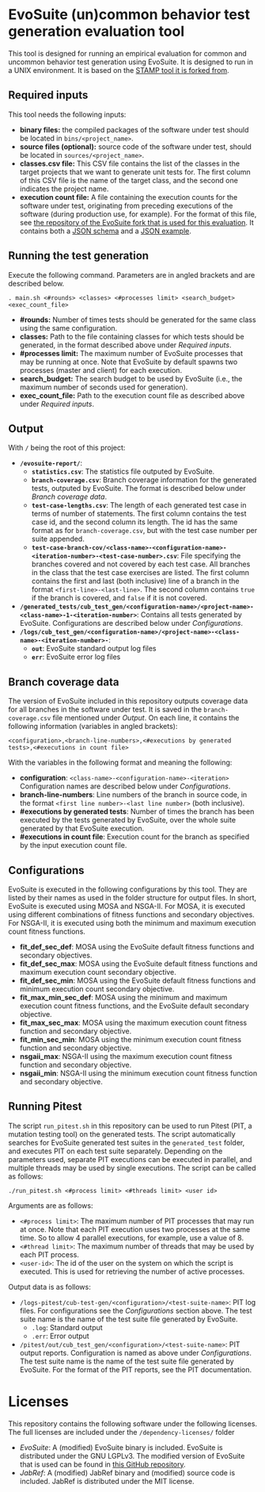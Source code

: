 # EvoSuite (un)common behavior test generation evaluation tool
This tool is designed for running an empirical evaluation for common and uncommon behavior test
generation using EvoSuite. It is designed to run in a UNIX environment. It is based on the [STAMP
tool it is forked from](https://github.com/STAMP-project/evosuite-model-seeding-empirical-evaluation).

## Required inputs
This tool needs the following inputs:

- **binary files:** the compiled packages of the software under test should be located in `bins/<project_name>`.
- **source files (optional):** source code of the software under test, should be located in `sources/<project_name>`.
- **classes.csv file:** This CSV file contains the list of the classes in the target projects that
we want to generate unit tests for. The first column of this CSV file is the name of the target
class, and the second one indicates the project name.
- **execution count file:** A file containing the execution counts for the software under test,
originating from preceding executions of the software (during production use, for example). For the
format of this file, see
[the repository of the EvoSuite fork that is used for this evaluation](https://github.com/STAMP-project/evosuite-ramp/tree/cub-test-gen).
It contains both a
[JSON schema](https://github.com/STAMP-project/evosuite-ramp/blob/cub-test-gen/client/src/main/java/org/evosuite/coverage/execcount/execution-count-schema.json)
and a
[JSON example](https://github.com/STAMP-project/evosuite-ramp/blob/cub-test-gen/client/src/main/java/org/evosuite/coverage/execcount/execution-count-example.json).

## Running the test generation
Execute the following command. Parameters are in angled brackets and are described below.
```
. main.sh <#rounds> <classes> <#processes limit> <search_budget> <exec_count_file>
```

- **#rounds:** Number of times tests should be generated for the same class using the same
configuration.
- **classes:** Path to the file containing classes for which tests should be generated, in the
format described above under *Required inputs*.
- **#processes limit:** The maximum number of EvoSuite processes that may be running at once.
Note that EvoSuite by default spawns two processes (master and client) for each execution.
- **search_budget:** The search budget to be used by EvoSuite (i.e., the maximum number of seconds
used for generation).
- **exec_count_file:** Path to the execution count file as described above under *Required inputs*.

## Output
With `/` being the root of this project:
- **`/evosuite-report/`**:
    - **`statistics.csv`**: The statistics file outputed by EvoSuite.
    - **`branch-coverage.csv`**: Branch coverage information for the generated tests, outputed by
    EvoSuite. The format is described below under *Branch coverage data*.
    - **`test-case-lengths.csv`**: The length of each generated test case in terms of number of
    statements. The first column contains the test case id, and the second column its length. The id
    has the same format as for `branch-coverage.csv`, but with the test case number per suite
    appended.
    - **`test-case-branch-cov/<class-name>-<configuration-name>-<iteration-number>-<test-case-number>.csv`**:
    File specifying the branches covered and not covered by each test case. All branches in the
    class that the test case exercises are listed. The first column contains the first and last
    (both inclusive) line of a branch in the format `<first-line>-<last-line>`. The second column
    contains `true` if the branch is covered, and `false` if it is not covered.
- **`/generated_tests/cub_test_gen/<configuration-name>/<project-name>-<class-name>-1-<iteration-number>`**:
    Contains all tests generated by EvoSuite. Configurations are described below under
    *Configurations*.
- **`/logs/cub_test_gen/<configuration-name>/<project-name>-<class-name>-<iteration-number>-`**:
    - **`out`**: EvoSuite standard output log files
    - **`err`**: EvoSuite error log files

## Branch coverage data
The version of EvoSuite included in this repository outputs coverage data for all branches in
the software under test. It is saved in the `branch-coverage.csv` file mentioned under *Output*.
On each line, it contains the following information (variables in angled brackets):
```
<configuration>,<branch-line-numbers>,<#executions by generated tests>,<#executions in count file>
```
With the variables in the following format and meaning the following:
- **configuration**: `<class-name>-<configuration-name>-<iteration>` Configuration names are
described below under *Configurations*.
- **branch-line-numbers**: Line numbers of the branch in source code, in the format
    `<first line number>-<last line number>` (both inclusive).
- **#executions by generated tests**: Number of times the branch has been executed by the tests
generated by EvoSuite, over the whole suite generated by that EvoSuite execution.
- **#executions in count file**: Execution count for the branch as specified by the input execution
    count file.
    
## Configurations
EvoSuite is executed in the following configurations by this tool. They are listed by their names
as used in the folder structure for output files. In short, EvoSuite is executed using MOSA and
NSGA-II. For MOSA, it is executed using different combinations of fitness functions and secondary
objectives. For NSGA-II, it is executed using both the minimum and maximum execution count fitness
functions.

- **fit_def_sec_def**: MOSA using the EvoSuite default fitness functions and secondary objectives.
- **fit_def_sec_max**: MOSA using the EvoSuite default fitness functions and maximum execution count
    secondary objective.
- **fit_def_sec_min**: MOSA using the EvoSuite default fitness functions and minimum execution count
    secondary objective.
- **fit_max_min_sec_def**: MOSA using the minimum and maximum execution count fitness functions, and
    the EvoSuite default secondary objective.
- **fit_max_sec_max**: MOSA using the maximum execution count fitness function and secondary
    objective.
- **fit_min_sec_min**: MOSA using the minimum execution count fitness function and secondary
   objective.
- **nsgaii_max**: NSGA-II using the maximum execution count fitness function and secondary objective.
- **nsgaii_min**: NSGA-II using the minimum execution count fitness function and secondary objective.

## Running Pitest
The script `run_pitest.sh` in this repository can be used to run Pitest (PIT, a mutation testing
tool) on the generated tests. The script automatically searches for EvoSuite generated test suites
in the `generated_test` folder, and executes PIT on each test suite separately. Depending on the
parameters used, separate PIT executions can be executed in parallel, and multiple threads may be
used by single executions. The script can be called as follows:

```shell script
./run_pitest.sh <#process limit> <#threads limit> <user id>
```

Arguments are as follows:
- `<#process limit>`: The maximum number of PIT processes that may run at once. Note that each PIT
execution uses two processes at the same time. So to allow 4 parallel executions, for example, use a
value of 8.
- `<#thread limit>`: The maximum number of threads that may be used by each PIT process.
- `<user-id>`: The id of the user on the system on which the script is executed. This is used for
retrieving the number of active processes.

Output data is as follows:
- `/logs-pitest/cub-test-gen/<configuration>/<test-suite-name>`: PIT log files. For configurations see the
*Configurations* section above. The test suite name is the name of the test suite file generated by
EvoSuite.
    - `.log`: Standard output
    - `.err`: Error output
- `/pitest/out/cub_test_gen/<configuration>/<test-suite-name>`: PIT output reports. Configuration is named as above
under *Configurations*. The test suite name is the name of the test suite file generated by
EvoSuite. For the format of the PIT reports, see the PIT documentation.

# Licenses
This repository contains the following software under the following licenses. The full licenses are
included under the `/dependency-licenses/` folder
- *EvoSuite*: A (modified) EvoSuite binary is included. EvoSuite is distributed under the GNU LGPLv3.
    The modified version of EvoSuite that is used can be found in
    [this GitHub repository](https://github.com/STAMP-project/evosuite-ramp/tree/cub-test-gen).
- *JabRef*: A (modified) JabRef binary and (modified) source code is included. JabRef is distributed
    under the MIT license.
